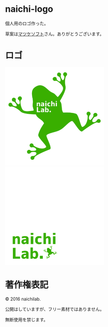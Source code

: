 # naichi-logo

個人用のロゴ作った。

草案は[マツケソフト](https://twitter.com/matsukesoft)さん。ありがとうございます。

# ロゴ

<img src="https://github.com/naichilab/naichi-logo/blob/master/naichi2.png?raw=true" width="320px"/>
<img src="https://github.com/naichilab/naichi-logo/blob/master/naichi1.png?raw=true" width="320px"/>

# 著作権表記

© 2016 naichilab.

公開はしていますが、フリー素材ではありません。

無断使用を禁じます。
